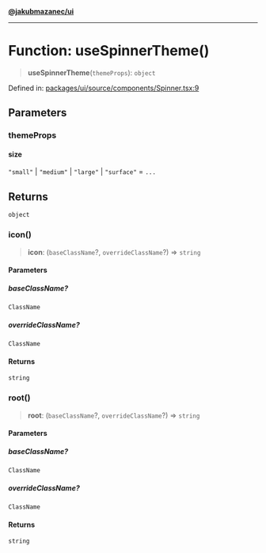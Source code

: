 [**@jakubmazanec/ui**](../README.md)

---

# Function: useSpinnerTheme()

> **useSpinnerTheme**(`themeProps`): `object`

Defined in:
[packages/ui/source/components/Spinner.tsx:9](https://github.com/jakubmazanec/tools/blob/90a5050fae768000bb00b2044438762c3c8c0f98/packages/ui/source/components/Spinner.tsx#L9)

## Parameters

### themeProps

#### size

`"small"` \| `"medium"` \| `"large"` \| `"surface"` = `...`

## Returns

`object`

### icon()

> **icon**: (`baseClassName`?, `overrideClassName`?) => `string`

#### Parameters

##### baseClassName?

`ClassName`

##### overrideClassName?

`ClassName`

#### Returns

`string`

### root()

> **root**: (`baseClassName`?, `overrideClassName`?) => `string`

#### Parameters

##### baseClassName?

`ClassName`

##### overrideClassName?

`ClassName`

#### Returns

`string`

